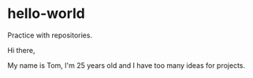 # hello-world
Practice with repositories.

Hi there,

My name is Tom, I'm 25 years old and I have too many ideas for projects.
